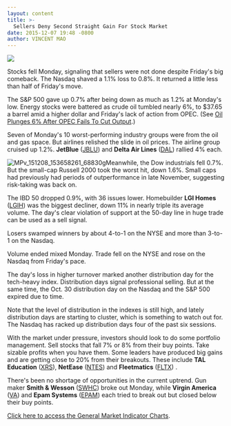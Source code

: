 ```yaml
---
layout: content
title: >-
  Sellers Deny Second Straight Gain For Stock Market
date: 2015-12-07 19:48 -0800
author: VINCENT MAO
---
```






![](https://www.investors.com/wp-content/themes/ibd/dist/images/ibd-placeholder.png)









Stocks fell Monday, signaling that sellers were not done despite Friday's big comeback. The Nasdaq shaved a 1.1% loss to 0.8%. It returned a little less than half of Friday's move.


The S&P 500 gave up 0.7% after being down as much as 1.2% at Monday's low. Energy stocks were battered as crude oil tumbled nearly 6%, to $37.65 a barrel amid a higher dollar and Friday's lack of action from OPEC. (See [Oil Plunges 6% After OPEC Fails To Cut Output](http://news.investors.com/investing-futures/120715-784160-oil-plunges-6-after-opec-fails-to-cut-output.htm).)


Seven of Monday's 10 worst-performing industry groups were from the oil and gas space. But airlines relished the slide in oil prices. The airline group cruised up 1.2%. **JetBlue** ([JBLU](https://research.investors.com/quote.aspx?symbol=JBLU)) and **Delta Air Lines** ([DAL](https://research.investors.com/quote.aspx?symbol=DAL)) rallied 4% each.


![MPv_151208_153658261_68830g](https://www.investors.com/wp-content/uploads/2015/12/MPv_151208_153658261_68830g.gif)Meanwhile, the Dow industrials fell 0.7%. But the small-cap Russell 2000 took the worst hit, down 1.6%. Small caps had previously had periods of outperformance in late November, suggesting risk-taking was back on.


The IBD 50 dropped 0.9%, with 36 issues lower. Homebuilder **LGI Homes** ([LGIH](https://research.investors.com/quote.aspx?symbol=LGIH)) was the biggest decliner, down 11% in nearly triple its average volume. The day's clear violation of support at the 50-day line in huge trade can be used as a sell signal.


Losers swamped winners by about 4-to-1 on the NYSE and more than 3-to-1 on the Nasdaq.


Volume ended mixed Monday. Trade fell on the NYSE and rose on the Nasdaq from Friday's pace.


The day's loss in higher turnover marked another distribution day for the tech-heavy index. Distribution days signal professional selling. But at the same time, the Oct. 30 distribution day on the Nasdaq and the S&P 500 expired due to time.


Note that the level of distribution in the indexes is still high, and lately distribution days are starting to cluster, which is something to watch out for. The Nasdaq has racked up distribution days four of the past six sessions.


With the market under pressure, investors should look to do some portfolio management. Sell stocks that fall 7% or 8% from their buy points. Take sizable profits when you have them. Some leaders have produced big gains and are getting close to 20% from their breakouts. These include **TAL Education** ([XRS](https://research.investors.com/quote.aspx?symbol=XRS)), **NetEase** ([NTES](https://research.investors.com/quote.aspx?symbol=NTES)) and **Fleetmatics** ([FLTX](https://research.investors.com/quote.aspx?symbol=FLTX)) .


There's been no shortage of opportunities in the current uptrend. Gun maker **Smith & Wesson** ([SWHC](https://research.investors.com/quote.aspx?symbol=SWHC)) broke out Monday, while **Virgin America** ([VA](https://research.investors.com/quote.aspx?symbol=VA)) and **Epam Systems** ([EPAM](https://research.investors.com/quote.aspx?symbol=EPAM)) each tried to break out but closed below their buy points.


[Click here to access the General Market Indicator Charts](https://www.investors.com/pdf/GMI_120815.pdf).




